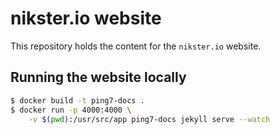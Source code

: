 # nikster.io website

This repository holds the content for the `nikster.io` website.

## Running the website locally

```bash
$ docker build -t ping7-docs .
$ docker run -p 4000:4000 \
    -v $(pwd):/usr/src/app ping7-docs jekyll serve --watch
```
